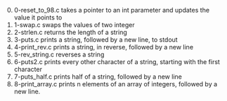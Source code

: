 0. 0-reset_to_98.c takes a pointer to an int parameter and updates the value it points to
1. 1-swap.c swaps the values of two integer
2. 2-strlen.c returns the length of a string
3. 3-puts.c prints a string, followed by a new line, to stdout
4. 4-print_rev.c prints a string, in reverse, followed by a new line
5. 5-rev_string.c reverses a string
6. 6-puts2.c prints every other character of a string, starting with the first character
7. 7-puts_half.c prints half of a string, followed by a new line
8. 8-print_array.c prints n elements of an array of integers, followed by a new line.
